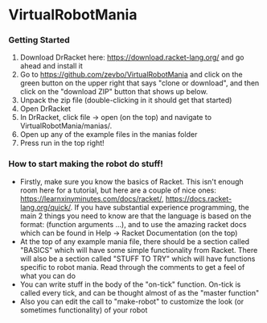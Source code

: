 # VirtualRobotMania

### Getting Started
1. Download DrRacket here: https://download.racket-lang.org/ and go ahead and install it
2. Go to https://github.com/zevbo/VirtualRobotMania and click on the green button on the upper right that says "clone or download", and then click on the "download ZIP" button that shows up below.
3. Unpack the zip file (double-clicking in it should get that started)
4. Open DrRacket
5. In DrRacket, click file -> open (on the top) and navigate to VirtualRobotMania/manias/.
6. Open up any of the example files in the manias folder
7. Press run in the top right!

### How to start making the robot do stuff!
- Firstly, make sure you know the basics of Racket. This isn't enough room here for a tutorial, but here are a couple of nice ones: https://learnxinyminutes.com/docs/racket/, https://docs.racket-lang.org/quick/. If you have substantial experience programming, the main 2 things you need to know are that the language is based on the format: (function arguments ...), and to use the amazing racket docs which can be found in Help -> Racket Documentation (on the top)
- At the top of any example mania file, there should be a section called "BASICS" which will have some simple functionality from Racket. There will also be a section called "STUFF TO TRY" which will have functions specific to robot mania. Read through the comments to get a feel of what you can do
- You can write stuff in the body of the "on-tick" function. On-tick is called every tick, and can be thought almost of as the "master function"
- Also you can edit the call to "make-robot" to customize the look (or sometimes functionality) of your robot
